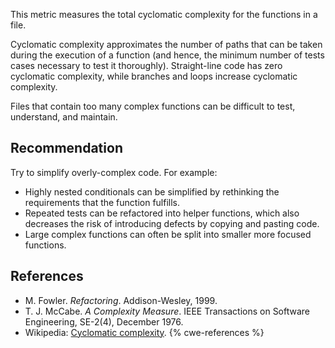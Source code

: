 This metric measures the total cyclomatic complexity for the functions in a file.

Cyclomatic complexity approximates the number of paths that can be taken during the execution of a function (and hence, the minimum number of tests cases necessary to test it thoroughly). Straight-line code has zero cyclomatic complexity, while branches and loops increase cyclomatic complexity.

Files that contain too many complex functions can be difficult to test, understand, and maintain.


## Recommendation
Try to simplify overly-complex code. For example:

* Highly nested conditionals can be simplified by rethinking the requirements that the function fulfills.
* Repeated tests can be refactored into helper functions, which also decreases the risk of introducing defects by copying and pasting code.
* Large complex functions can often be split into smaller more focused functions.

## References
* M. Fowler. *Refactoring*. Addison-Wesley, 1999.
* T. J. McCabe. *A Complexity Measure*. IEEE Transactions on Software Engineering, SE-2(4), December 1976.
* Wikipedia: [Cyclomatic complexity](http://en.wikipedia.org/wiki/Cyclomatic_complexity).
{% cwe-references %}
